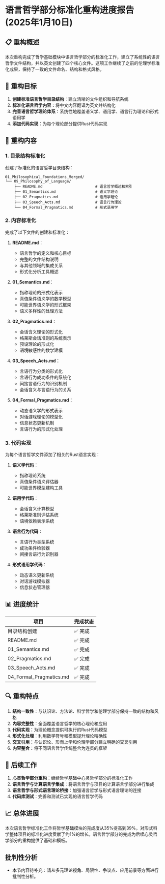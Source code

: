 # 语言哲学部分标准化重构进度报告 (2025年1月10日)

## 📋 重构概述

本次重构完成了哲学基础模块中语言哲学部分的标准化工作，建立了系统性的语言哲学文件结构，并以英文创建了四个核心文件。这项工作继续了之前的伦理学标准化成果，保持了一致的文件命名、结构和格式风格。

## 🎯 重构目标

1. **创建标准语言哲学目录结构**：建立清晰的文件组织和导航系统
2. **标准化语言哲学内容**：将中文内容翻译为英文并结构化
3. **完善语言哲学理论体系**：系统性地覆盖语义学、语用学、语言行为理论和形式语用学
4. **添加代码实现**：为每个理论部分提供Rust代码实现

## 🔄 重构内容

### 1. 目录结构标准化

创建了标准化的语言哲学目录结构：

```text
01_Philosophical_Foundations_Merged/
└── 09_Philosophy_of_Language/
    ├── README.md                        # 语言哲学概述和索引
    ├── 01_Semantics.md                  # 语义学理论
    ├── 02_Pragmatics.md                 # 语用学理论
    ├── 03_Speech_Acts.md                # 语言行为理论
    └── 04_Formal_Pragmatics.md          # 形式语用学
```

### 2. 内容标准化

完成了以下文件的创建和标准化：

1. **README.md**：
   - 语言哲学的定义和核心目标
   - 完整的文件结构说明
   - 与其他领域的集成关系
   - 形式化分析工具概述

2. **01_Semantics.md**：
   - 指称理论的形式化表示
   - 真值条件语义学的数学模型
   - 可能世界语义学的形式框架
   - 语义多样性的处理方法

3. **02_Pragmatics.md**：
   - 会话含义理论的形式化
   - 格莱斯会话准则的系统表示
   - 预设理论的形式化
   - 语境敏感性的数学建模

4. **03_Speech_Acts.md**：
   - 言语行为分类的形式化
   - 言语行为成功条件的系统化
   - 间接言语行为的识别机制
   - 会话含义与言语行为的关系

5. **04_Formal_Pragmatics.md**：
   - 动态语义学的形式表示
   - 对话游戏理论的模型化
   - 信息状态更新机制
   - 言语行为的形式化处理

### 3. 代码实现

为每个语言哲学文件添加了相关的Rust语言实现：

1. **语义学代码**：
   - 指称理论系统
   - 真值条件语义评估器
   - 可能世界模型建构工具

2. **语用学代码**：
   - 会话含义计算模型
   - 格莱斯准则评估系统
   - 语境依赖表示系统

3. **语言行为代码**：
   - 言语行为类型系统
   - 成功条件检验器
   - 间接言语行为识别器

4. **形式语用学代码**：
   - 动态语义更新系统
   - 对话游戏模拟器
   - 信息状态管理器

## 📊 进度统计

| 项目 | 完成状态 |
|------|---------|
| 目录结构创建 | ✅ 完成 |
| README.md | ✅ 完成 |
| 01_Semantics.md | ✅ 完成 |
| 02_Pragmatics.md | ✅ 完成 |
| 03_Speech_Acts.md | ✅ 完成 |
| 04_Formal_Pragmatics.md | ✅ 完成 |

## 🔍 重构特点

1. **结构一致性**：与认识论、方法论、科学哲学和伦理学部分保持一致的结构和风格
2. **内容完整性**：全面覆盖语言哲学的核心理论和应用
3. **代码实现**：为理论概念提供可执行的Rust代码模型
4. **形式化处理**：利用数学符号和模型提升理论精确性
5. **交叉引用**：与认识论、形而上学和伦理学部分建立明确的交叉引用
6. **内容整合**：将不同语言哲学传统整合为连贯的框架

## 📝 后续工作

1. **心灵哲学部分重构**：继续哲学基础中心灵哲学部分的标准化工作
2. **语言哲学与计算语言学集成**：将语言哲学与项目的计算语言学部分进行集成
3. **语言哲学与形式语言理论桥接**：加强语言哲学与形式语言理论的连接
4. **代码库测试**：完善和测试已实现的语言哲学代码

## 📈 总体进展

本次语言哲学标准化工作将哲学基础模块的完成度从35%提高到39%，对形式科学整体项目的标准化进度贡献了约1%的增长。语言哲学部分的完成为后续心灵哲学部分的重构提供了基础和模板。


## 批判性分析

- 本节内容待补充：请从多元理论视角、局限性、争议点、应用前景等方面进行批判性分析。
